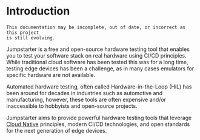 # Introduction

```{warning}
This documentation may be incomplete, out of date, or incorrect as this project 
is still evolving.
```

Jumpstarter is a free and open-source hardware testing tool that enables you to
test your software stack on real hardware using CI/CD principles. While traditional
cloud software has been tested this was for a long time, testing edge devices has
been a challenge, as in many cases emulators for specific hardware are not available.

Automated hardware testing, often called Hardware-in-the-Loop (HiL) has
been around for decades in industries such as automotive and manufacturing, however,
these tools are often expensive and/or inaccessible to hobbyists and open-source
projects.

Jumpstarter aims to provide powerful hardware testing tools that leverage
[Cloud Native](https://www.cncf.io/) principles, modern CI/CD technologies, 
and open standards for the next generation of edge devices.

